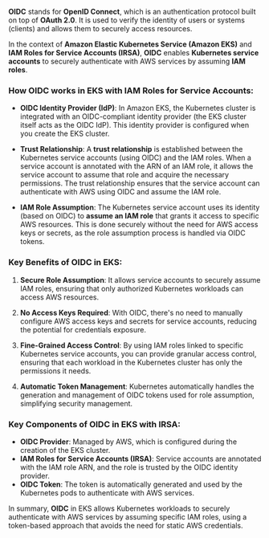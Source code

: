 **OIDC** stands for **OpenID Connect**, which is an authentication protocol built on top of **OAuth 2.0**. It is used to verify the identity of users or systems (clients) and allows them to securely access resources.

In the context of **Amazon Elastic Kubernetes Service (Amazon EKS)** and **IAM Roles for Service Accounts (IRSA)**, **OIDC** enables **Kubernetes service accounts** to securely authenticate with AWS services by assuming **IAM roles**.

### How OIDC works in EKS with IAM Roles for Service Accounts:

- **OIDC Identity Provider (IdP)**: In Amazon EKS, the Kubernetes cluster is integrated with an OIDC-compliant identity provider (the EKS cluster itself acts as the OIDC IdP). This identity provider is configured when you create the EKS cluster.
  
- **Trust Relationship**: A **trust relationship** is established between the Kubernetes service accounts (using OIDC) and the IAM roles. When a service account is annotated with the ARN of an IAM role, it allows the service account to assume that role and acquire the necessary permissions. The trust relationship ensures that the service account can authenticate with AWS using OIDC and assume the IAM role.

- **IAM Role Assumption**: The Kubernetes service account uses its identity (based on OIDC) to **assume an IAM role** that grants it access to specific AWS resources. This is done securely without the need for AWS access keys or secrets, as the role assumption process is handled via OIDC tokens.

### Key Benefits of OIDC in EKS:

1. **Secure Role Assumption**: It allows service accounts to securely assume IAM roles, ensuring that only authorized Kubernetes workloads can access AWS resources.
   
2. **No Access Keys Required**: With OIDC, there's no need to manually configure AWS access keys and secrets for service accounts, reducing the potential for credentials exposure.

3. **Fine-Grained Access Control**: By using IAM roles linked to specific Kubernetes service accounts, you can provide granular access control, ensuring that each workload in the Kubernetes cluster has only the permissions it needs.

4. **Automatic Token Management**: Kubernetes automatically handles the generation and management of OIDC tokens used for role assumption, simplifying security management.

### Key Components of OIDC in EKS with IRSA:
- **OIDC Provider**: Managed by AWS, which is configured during the creation of the EKS cluster.
- **IAM Roles for Service Accounts (IRSA)**: Service accounts are annotated with the IAM role ARN, and the role is trusted by the OIDC identity provider.
- **OIDC Token**: The token is automatically generated and used by the Kubernetes pods to authenticate with AWS services.

In summary, **OIDC** in EKS allows Kubernetes workloads to securely authenticate with AWS services by assuming specific IAM roles, using a token-based approach that avoids the need for static AWS credentials.